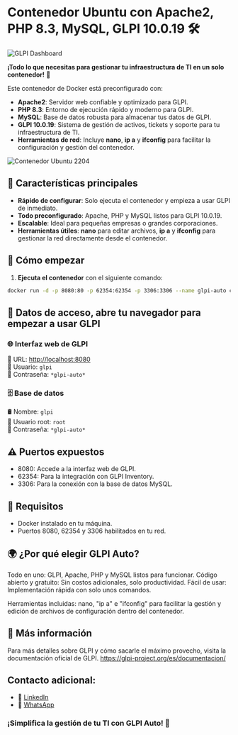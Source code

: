 # Contenedor Ubuntu con Apache2, PHP 8.3, MySQL, GLPI 10.0.19 🛠️


![GLPI Dashboard](https://i.postimg.cc/HxDZTSyv/glpi-auto.png)

**¡Todo lo que necesitas para gestionar tu infraestructura de TI en un solo contenedor!** 🚀

Este contenedor de Docker está preconfigurado con:

- **Apache2**: Servidor web confiable y optimizado para GLPI.
- **PHP 8.3**: Entorno de ejecución rápido y moderno para GLPI.
- **MySQL**: Base de datos robusta para almacenar tus datos de GLPI.
- **GLPI 10.0.19**: Sistema de gestión de activos, tickets y soporte para tu infraestructura de TI.
- **Herramientas de red**: Incluye **nano**, **ip a** y **ifconfig** para facilitar la configuración y gestión del contenedor.                                                                                                                  
                                                                                                               
   
![Contenedor Ubuntu 2204](https://i.postimg.cc/RCfwRDhr/glpi-auto2.png)


## 🚀 Características principales

- **Rápido de configurar**: Solo ejecuta el contenedor y empieza a usar GLPI de inmediato.
- **Todo preconfigurado**: Apache, PHP y MySQL listos para GLPI 10.0.19.
- **Escalable**: Ideal para pequeñas empresas o grandes corporaciones.
- **Herramientas útiles**: **nano** para editar archivos, **ip a** y **ifconfig** para gestionar la red directamente desde el contenedor.

## 📝 Cómo empezar

1. **Ejecuta el contenedor** con el siguiente comando:
```bash 
docker run -d -p 8080:80 -p 62354:62354 -p 3306:3306 --name glpi-auto comalba02/glpi-auto
```

## 🔐 Datos de acceso, abre tu navegador para empezar a usar GLPI

### 🌐 Interfaz web de GLPI  
🔗 URL: [http://localhost:8080](http://localhost:8080)  
👤 Usuario: `glpi`  
🔑 Contraseña: `*glpi-auto*`  


### 🗄️ Base de datos  
🛢️ Nombre: `glpi`  
👤 Usuario root: `root`  
🔑 Contraseña: `*glpi-auto*`

## ⚠️ Puertos expuestos

- 8080: Accede a la interfaz web de GLPI.
- 62354: Para la integración con GLPI Inventory.
- 3306: Para la conexión con la base de datos MySQL.

## 🔧 Requisitos

- Docker instalado en tu máquina.
- Puertos 8080, 62354 y 3306 habilitados en tu red.

## 🌍 ¿Por qué elegir GLPI Auto?

Todo en uno: GLPI, Apache, PHP y MySQL listos para funcionar.
Código abierto y gratuito: Sin costos adicionales, solo productividad.
Fácil de usar: Implementación rápida con solo unos comandos.

Herramientas incluidas: nano, "ip a" e "ifconfig" para facilitar la gestión y edición de archivos de configuración dentro del contenedor.

## 📖 Más información

Para más detalles sobre GLPI y cómo sacarle el máximo provecho, visita la documentación oficial de GLPI. https://glpi-project.org/es/documentacion/

## **Contacto adicional:**  

- 🔗 [LinkedIn](https://www.linkedin.com/in/macoronadob)  
- 📱 [WhatsApp](https://wa.me/573508207373)

### ¡Simplifica la gestión de tu TI con GLPI Auto! 🎉
